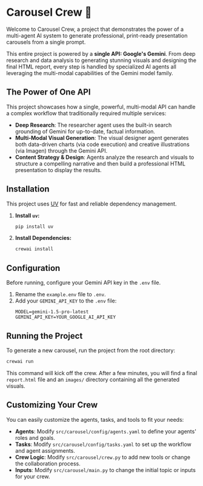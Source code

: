 # Carousel Crew 🎠

Welcome to Carousel Crew, a project that demonstrates the power of a multi-agent AI system to generate professional, print-ready presentation carousels from a single prompt.

This entire project is powered by a **single API: Google's Gemini**. From deep research and data analysis to generating stunning visuals and designing the final HTML report, every step is handled by specialized AI agents all leveraging the multi-modal capabilities of the Gemini model family.

## The Power of One API

This project showcases how a single, powerful, multi-modal API can handle a complex workflow that traditionally required multiple services:

-   **Deep Research**: The researcher agent uses the built-in search grounding of Gemini for up-to-date, factual information.
-   **Multi-Modal Visual Generation**: The visual designer agent generates both data-driven charts (via code execution) and creative illustrations (via Imagen) through the Gemini API.
-   **Content Strategy & Design**: Agents analyze the research and visuals to structure a compelling narrative and then build a professional HTML presentation to display the results.

## Installation

This project uses [UV](https://docs.astral.sh/uv/) for fast and reliable dependency management.

1.  **Install `uv`:**
    ```bash
    pip install uv
    ```
2.  **Install Dependencies:**
    ```bash
    crewai install
    ```

## Configuration

Before running, configure your Gemini API key in the `.env` file.

1.  Rename the `example.env` file to `.env`.
2.  Add your `GEMINI_API_KEY` to the `.env` file:
    ```
    MODEL=gemini-1.5-pro-latest
    GEMINI_API_KEY=YOUR_GOOGLE_AI_API_KEY
    ```

## Running the Project

To generate a new carousel, run the project from the root directory:

```bash
crewai run
```

This command will kick off the crew. After a few minutes, you will find a final `report.html` file and an `images/` directory containing all the generated visuals.

## Customizing Your Crew

You can easily customize the agents, tasks, and tools to fit your needs:

-   **Agents**: Modify `src/carousel/config/agents.yaml` to define your agents' roles and goals.
-   **Tasks**: Modify `src/carousel/config/tasks.yaml` to set up the workflow and agent assignments.
-   **Crew Logic**: Modify `src/carousel/crew.py` to add new tools or change the collaboration process.
-   **Inputs**: Modify `src/carousel/main.py` to change the initial topic or inputs for your crew.